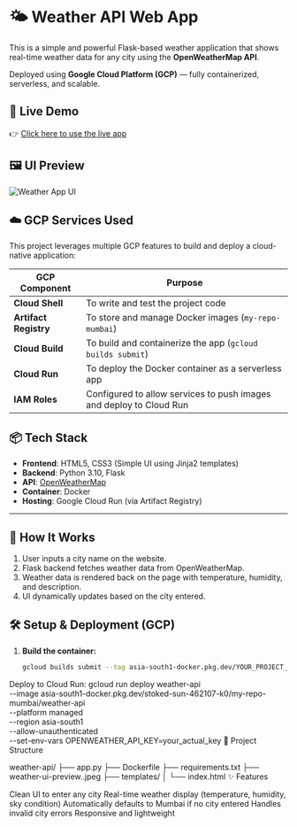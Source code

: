 # 🌤️ Weather API Web App

This is a simple and powerful Flask-based weather application that shows real-time weather data for any city using the **OpenWeatherMap API**.

Deployed using **Google Cloud Platform (GCP)** — fully containerized, serverless, and scalable.


## 🔗 Live Demo

👉 [Click here to use the live app](https://weather-api-948214177660.asia-south1.run.app)


## 🖼️ UI Preview

![Weather App UI](![weather-ui-preview](https://github.com/user-attachments/assets/5629b797-c028-49d1-a73d-f02ba10c3c17)
)


## ☁️ GCP Services Used

This project leverages multiple GCP features to build and deploy a cloud-native application:

| GCP Component       | Purpose                                                                 |
|---------------------|-------------------------------------------------------------------------|
| **Cloud Shell**      | To write and test the project code                                     |
| **Artifact Registry**| To store and manage Docker images (`my-repo-mumbai`)                   |
| **Cloud Build**      | To build and containerize the app (`gcloud builds submit`)             |
| **Cloud Run**        | To deploy the Docker container as a serverless app                     |         |
| **IAM Roles**        | Configured to allow services to push images and deploy to Cloud Run    |


## 📦 Tech Stack

- **Frontend**: HTML5, CSS3 (Simple UI using Jinja2 templates)
- **Backend**: Python 3.10, Flask
- **API**: [OpenWeatherMap](https://openweathermap.org/)
- **Container**: Docker
- **Hosting**: Google Cloud Run (via Artifact Registry)

---

## 🚀 How It Works

1. User inputs a city name on the website.
2. Flask backend fetches weather data from OpenWeatherMap.
3. Weather data is rendered back on the page with temperature, humidity, and description.
4. UI dynamically updates based on the city entered.


## 🛠️ Setup & Deployment (GCP)

1. **Build the container:**
   ```bash
   gcloud builds submit --tag asia-south1-docker.pkg.dev/YOUR_PROJECT_ID/my-repo-mumbai/weather-api
Deploy to Cloud Run:
gcloud run deploy weather-api \
  --image asia-south1-docker.pkg.dev/stoked-sun-462107-k0/my-repo-mumbai/weather-api \
  --platform managed \
  --region asia-south1 \
  --allow-unauthenticated \
  --set-env-vars OPENWEATHER_API_KEY=your_actual_key
📁 Project Structure

weather-api/
├── app.py
├── Dockerfile
├── requirements.txt
├── weather-ui-preview..jpeg
├── templates/
│   └── index.html
✨ Features

Clean UI to enter any city
Real-time weather display (temperature, humidity, sky condition)
Automatically defaults to Mumbai if no city entered
Handles invalid city errors
Responsive and lightweight





